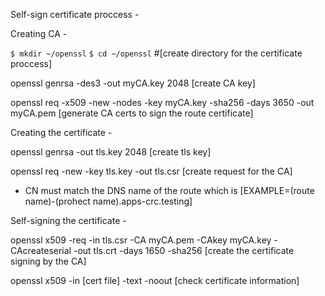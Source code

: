 Self-sign certificate proccess -

Creating CA -

`$ mkdir ~/openssl`
`$ cd ~/openssl`
#[create directory for the certificate proccess]

openssl genrsa -des3 -out myCA.key 2048
[create CA key]

openssl req -x509 -new -nodes -key myCA.key -sha256 -days 3650 -out myCA.pem
[generate CA certs to sign the route certificate]

Creating the certificate -

openssl genrsa -out tls.key 2048
[create tls key]

openssl req -new -key tls.key -out tls.csr
[create request for the CA]
* CN must match the DNS name of the route which is [EXAMPLE=(route name)-(prohect name).apps-crc.testing]

Self-signing the certificate -

openssl x509 -req -in tls.csr -CA myCA.pem -CAkey myCA.key -CAcreateserial -out tls.crt -days 1650 -sha256
[create the certificate signing by the CA]

openssl x509 -in [cert file] -text -noout
[check certificate information]
